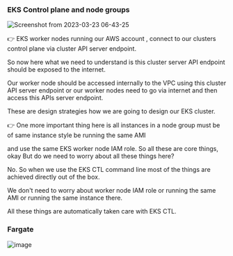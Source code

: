 ### EKS Control plane and node groups

![Screenshot from 2023-03-23 06-43-25](https://user-images.githubusercontent.com/33947539/227073599-9c8bdf64-dec2-4bd4-b515-300db575801b.png)


👉 EKS worker nodes running our AWS account , connect to our clusters control plane via cluster API server endpoint.

So now here what we need to understand is this cluster server API endpoint should be exposed to the internet.

Our worker node should be accessed internally to the VPC using this cluster API server endpoint or our worker nodes need to go via internet and then access this APIs server endpoint.

These are design strategies how we are going to design our EKS cluster.

👉 One more important thing here is all instances in a node group must be of same instance style be running the same AMI

and use the same EKS worker node IAM role. So all these are core things, okay But do we need to worry about all these things here?

No. So when we use the EKS CTL command line most of the things are achieved directly out of the box.

We don't need to worry about worker node IAM role or running the same AMI or running the same instance there.

All these things are automatically taken care with EKS CTL.

### Fargate

![image](https://user-images.githubusercontent.com/33947539/227075144-85d03cc2-3ff0-4520-bf63-aa3852390264.png)

